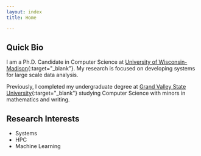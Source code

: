 ```yaml
---
layout: index
title: Home

---
```


## Quick Bio 
I am a Ph.D. Candidate in Computer Science at [University of Wisconsin-Madison](https://www.cs.wisc.edu/){:target="_blank"}. My research is focused on developing systems for large scale data analysis. 

Previously, I completed my undergraduate degree at [Grand Valley State University](https://www.gvsu.edu/){:target="_blank"} studying Computer Science with minors in mathematics and writing.


## Research Interests
* Systems
* HPC
* Machine Learning


